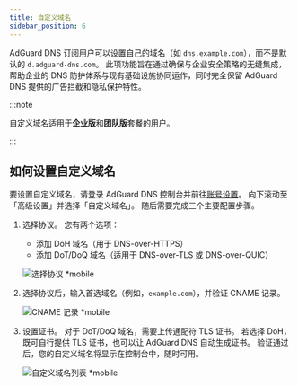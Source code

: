```yaml
---
title: 自定义域名
sidebar_position: 6
---
```


AdGuard DNS 订阅用户可以设置自己的域名（如 `dns.example.com`），而不是默认的 `d.adguard-dns.com`。 此项功能旨在通过确保与企业安全策略的无缝集成，帮助企业的 DNS 防护体系与现有基础设施协同运作，同时完全保留 AdGuard DNS 提供的广告拦截和隐私保护特性。

:::note

自定义域名适用于**企业版**和**团队版**套餐的用户。

:::

## 如何设置自定义域名

要设置自定义域名，请登录 AdGuard DNS 控制台并前往[账号设置](https://adguard-dns.io/zh_cn/dashboard/account)。 向下滚动至「高级设置」并选择「自定义域名」。 随后需要完成三个主要配置步骤。

1. 选择协议。 您有两个选项：

    - 添加 DoH 域名（用于 DNS-over-HTTPS）
    - 添加 DoT/DoQ 域名（适用于 DNS-over-TLS 或 DNS-over-QUIC）

   ![选择协议 \*mobile](https://cdn.adtidy.org/content/release_notes/dns/v2-15/picture_cn_1.png)

2. 选择协议后，输入首选域名（例如，`example.com`），并验证 CNAME 记录。

   ![CNAME 记录 \*mobile](https://cdn.adtidy.org/content/release_notes/dns/v2-15/picture_cn_2.png)

3. 设置证书。 对于 DoT/DoQ 域名，需要上传通配符 TLS 证书。 若选择 DoH，既可自行提供 TLS 证书，也可以让 AdGuard DNS 自动生成证书。 验证通过后，您的自定义域名将显示在控制台中，随时可用。

   ![自定义域名列表 \*mobile](https://cdn.adtidy.org/content/release_notes/dns/v2-15/picture_cn_3.png)
